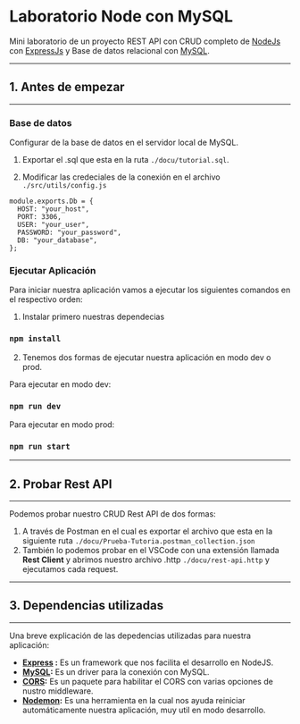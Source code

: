 # Laboratorio Node con MySQL

Mini laboratorio de un proyecto REST API con CRUD completo de [NodeJs](https://nodejs.org/es/) con [ExpressJs](https://expressjs.com/es/) y Base de datos 
relacional con [MySQL](https://www.mysql.com/).

* * *
## 1. Antes de empezar
* * *
### Base de datos

Configurar de la base de datos en el servidor local de MySQL.

1. Exportar el .sql que esta en la ruta `./docu/tutorial.sql`.

2. Modificar las credeciales de la conexión en el archivo `./src/utils/config.js`

~~~
module.exports.Db = {
  HOST: "your_host",
  PORT: 3306,
  USER: "your_user",
  PASSWORD: "your_password",
  DB: "your_database",
}; 
~~~

### Ejecutar Aplicación

Para iniciar nuestra aplicación vamos a ejecutar los siguientes comandos en el respectivo orden:

1. Instalar primero nuestras dependecias
### `npm install`

2. Tenemos dos formas de ejecutar nuestra aplicación en modo dev o prod.
   
Para ejecutar en modo dev:
### `npm run dev`

Para ejecutar en modo prod:
### `npm run start`

* * *
## 2. Probar Rest API
* * *

Podemos probar nuestro CRUD Rest API de dos formas:

1. A través de Postman en el cual es exportar el archivo que esta en la siguiente ruta `./docu/Prueba-Tutoria.postman_collection.json`
2. También lo podemos probar en el VSCode con una extensión llamada **Rest Client** y abrimos nuestro archivo .http `./docu/rest-api.http` y ejecutamos cada request.

* * *
## 3. Dependencias utilizadas
* * *

Una breve explicación de las depedencias utilizadas para nuestra aplicación:

- **[Express](https://www.npmjs.com/package/express) :** Es un framework que nos facilita el desarrollo en NodeJS.
- **[MySQL](https://www.npmjs.com/package/mysql):** Es un driver para la conexión con MySQL.
- **[CORS](https://www.npmjs.com/package/cors):** Es un paquete para habilitar el CORS con varias opciones de nustro middleware.
- **[Nodemon](https://www.npmjs.com/package/nodemon):** Es una herramienta en la cual nos ayuda reiniciar automáticamente nuestra aplicación, muy util en modo desarrollo.

